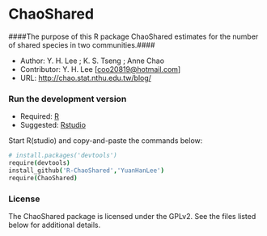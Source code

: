 ChaoShared
===========

####The purpose of this R package ChaoShared estimates for the number of shared species in two communities.####

- Author: Y. H. Lee ; K. S. Tseng ; Anne Chao
- Contributor: Y. H. Lee [coo20819@hotmail.com]
- URL: http://chao.stat.nthu.edu.tw/blog/

### Run the development version
- Required: [R](http://www.r-project.org/)
- Suggested: [Rstudio](http://www.rstudio.com/ide/download/)

Start R(studio) and copy-and-paste the commands below:

```coffee
# install.packages('devtools')
require(devtools)
install_github('R-ChaoShared','YuanHanLee')
require(ChaoShared)
```

### License
The ChaoShared package is licensed under the GPLv2. See the files listed below for additional details.
